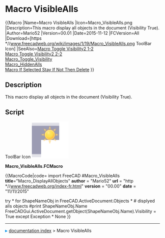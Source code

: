 # Macro VisibleAlls
{{Macro
|Name=Macro VisibleAlls
|Icon=Macro_VisibleAlls.png
|Description=This macro display all objects in the document (Visibility True).
|Author=Mario52
|Version=00.01
|Date=2015-11-12
|FCVersion=All
|Download=[https   *//www.freecadweb.org/wiki/images/1/19/Macro_VisibleAlls.png ToolBar Icon]
|SeeAlso=[Macro Toggle Visibility2 1-2](Macro_Toggle_Visibility2_1-2.md)<br>[Macro Toggle Visibility2 2-2](Macro_Toggle_Visibility2_2-2.md)<br>[Macro_Toggle_Visibility](Macro_Toggle_Visibility.md)<br>[Macro_HiddenAlls](Macro_HiddenAlls.md)<br>[Macro If Selected Stay If Not Then Delete](Macro_If_Selected_Stay_If_Not_Then_Delete.md)
}}

## Description

This macro display all objects in the document (Visibility True).

## Script

ToolBar Icon  <img alt="" src=images/Macro_VisibleAlls.png  style="width   *64px;">

**Macro_VisibleAlls.FCMacro**


{{MacroCode|code=
import FreeCAD
#Macro_VisibleAlls
__title__="Macro_DisplayAllObjects"
__author__ = "Mario52"
__url__     = "http   *//www.freecadweb.org/index-fr.html"
__version__ = "00.00"
__date__    = "11/11/2015"

try   *
    for ShapeNameObj in FreeCAD.ActiveDocument.Objects   *   # displyed alls objects
        #print ShapeNameObj.Name
        FreeCADGui.ActiveDocument.getObject(ShapeNameObj.Name).Visibility = True
except Exception   *
    None
}}



---
![](images/Right_arrow.png) [documentation index](../README.md) > Macro VisibleAlls
